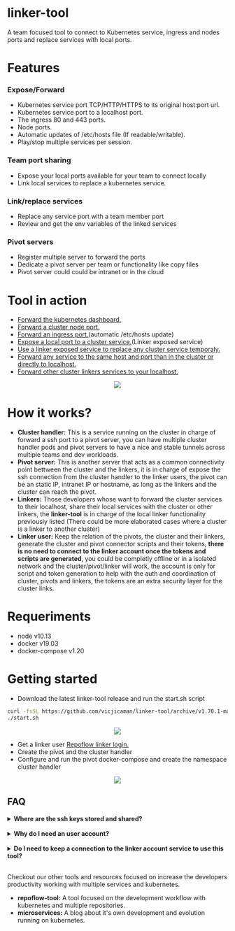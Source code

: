 # linker-tool
A team focused tool to connect to Kubernetes service, ingress and nodes ports and replace services with local ports.

# Features
### Expose/Forward
- Kubernetes service port TCP/HTTP/HTTPS to its original host:port url.
- Kubernetes service port to a localhost port.
- The ingress 80 and 443 ports.
- Node ports.
- Automatic updates of /etc/hosts file (If readable/writable).
- Play/stop multiple services per session.

### Team port sharing
- Expose your local ports available for your team to connect locally  
- Link local services to replace a kubernetes service.

### Link/replace services
- Replace any service port with a team member port
- Review and get the env variables of the linked services

### Pivot servers
- Register multiple server to forward the ports
- Dedicate a pivot server per team or functionality like copy files
- Pivot server could could be intranet or in the cloud

# Tool in action
 - <a href="https://user-images.githubusercontent.com/36018976/71224776-b009cf00-22d6-11ea-862c-7716a3e75fc2.gif" target="_blank">Forward the kubernetes dashboard.</a>
 - <a href="https://user-images.githubusercontent.com/36018976/71224784-b6984680-22d6-11ea-8f85-86e9ec70619d.gif" target="_blank">Forward a cluster node port.</a>
 - <a href="https://user-images.githubusercontent.com/36018976/71224782-b304bf80-22d6-11ea-8fb2-88b2939d944a.gif" target="_blank">Forward an ingress port.</a>(automatic /etc/hosts update)
 - <a href="https://user-images.githubusercontent.com/36018976/71224767-aa13ee00-22d6-11ea-9ffa-22b79fc76c87.gif" target="_blank">Expose a local port to a cluster service.</a>(Linker exposed service)
  - <a href="https://user-images.githubusercontent.com/36018976/71224771-ada77500-22d6-11ea-9561-33a87d258e7f.gif" target="_blank">Use a linker exposed service to replace any cluster service temporaly.</a>
  - <a href="https://user-images.githubusercontent.com/36018976/71224783-b4ce8300-22d6-11ea-8343-16baf4c6b9b7.gif" target="_blank">Forward any service to the same host and port than in the cluster or directly to localhost.</a>
  - <a href="https://user-images.githubusercontent.com/36018976/71224800-bb5cfa80-22d6-11ea-945c-bbe7baf76b0d.gif" target="_blank">Forward other cluster linkers services to your localhost.</a>
  
<p align="center">
  <img src="https://user-images.githubusercontent.com/36018976/71224786-b7c97380-22d6-11ea-8337-16a01b012b88.gif">
</p>

# How it works? 
 
 - **Cluster handler:** This is a service running on the cluster in charge of forward a ssh port to a pivot server, you can have multiple cluster handler pods and pivot servers to have a nice and stable tunnels across multiple teams and dev workloads.
 - **Pivot server:** This is another server that acts as a common connectivity point bettween the cluster and the linkers, it is in charge of expose the ssh connection from the cluster handler to the linker users, the pivot can be an static IP, intranet IP or hostname, as long as the linkers and the cluster can reach the pivot.
 - **Linkers:** Those developers whose want to forward the cluster services to their localhost, share their local services with the cluster or other linkers, the **linker-tool** is in charge of the local linker functionality previously listed (There could be more elaborated cases where a cluster is a linker to another cluster)
 - **Linker user:** Keep the relation of the pivots, the cluster and their linkers, generate the cluster and pivot connector scripts and their tokens, **there is no need to connect to the linker account once the tokens and scripts are generated**, you could be completly offline or in a isolated network and the cluster/pivot/linker will work, the account is only for script and token generation to help with the auth and coordination of cluster, pivots and linkers, the tokens are an extra security layer for the cluster links. 

# Requeriments
 - node   v10.13
 - docker v19.03
 - docker-compose v1.20
 
# Getting started

 - Download the latest linker-tool release and run the start.sh script
```bash
curl -fsSL https://github.com/vicjicaman/linker-tool/archive/v1.70.1-master.tar.gz | tar -xzv
./start.sh
```

 <p align="center">
  <img src="https://user-images.githubusercontent.com/36018976/71369322-ab7d3900-25aa-11ea-8968-ab64188419e1.gif">
</p>

 - Get a linker user <a href="https://linker.repoflow.com/auth" target="_blank">Repoflow linker login.</a>
 - Create the pivot and the cluster handler
 - Configure and run the pivot docker-compose and create the namespace cluster handler
 
 <p align="center">
  <img src="https://user-images.githubusercontent.com/36018976/71369320-a8824880-25aa-11ea-8b60-8696d14570e9.gif">
</p>


 
 
## FAQ

<details>
<summary><b>Where are the ssh keys stored and shared?</b></summary>
A ssh key is generated inside your cluster handler as a secret, is up to you handle and share the keys with the allowed linkers, **we don't store/access any key to any cluster, node, pivot server**
</details>
<br>

<details>
<summary><b>Why do I need an user account?</b></summary>
The linker generate tokens to help with the coordination of the cluster services, the pivot servers and handle the relation of the user that are allowed to a given cluster handler.
To connect to a cluster handler you will need the ssh keys and the linker token, an authorized user would need to have both.
</details>
<br>

<details>
<summary><b>Do I need to keep a connection to the linker account service to use this tool?</b></summary>
No, you only need to contact the remote service during the login and token generation, the tokens are an extra security layer for the cluster links. 
</details>
<br>
 

Checkout our other tools and resources focused on increase the developers productivity working with multiple services and kubernetes.
- **repoflow-tool:** A tool focused on the development workflow with kubernetes and multiple repositories.
- **microservices:** A blog about it's own development and evolution running on kubernetes.
